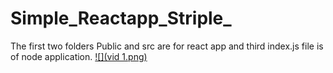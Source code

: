 # Simple_Reactapp_Striple_

The first two folders Public and src are for react app and third index.js file is of node application. 
[![](vid 1.png)](https://drive.google.com/file/d/1u2buvJKptElii5FnbRq-S4q0597bar-Z/view?usp=sharing)

